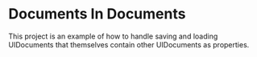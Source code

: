 # Documents In Documents

This project is an example of how to handle saving and loading UIDocuments that themselves contain other UIDocuments as properties.
